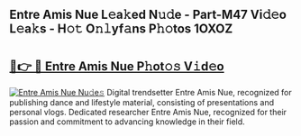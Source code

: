## Entre Amis Nue L𝚎a𝚔ed N𝚞𝚍e - Part-M47 Vi𝚍𝚎o L𝚎a𝚔s - H𝚘𝚝 O𝚗𝚕yf𝚊ns P𝚑𝚘tos 1OXOZ

# <h2><a href="http://kff5rld.oniu.top/?m=Entre+Amis+Nue">🔗👉 🔴 Entre Amis Nue P𝚑ot𝚘𝚜 V𝚒d𝚎o</a></h2>

[![Entre Amis Nue Nu𝚍e𝚜](https://i.imgur.com/0qMVB7G.gif)](http://kff5rld.oniu.top/?m=Entre+Amis+Nue)
Digital trendsetter Entre Amis Nue, recognized for publishing dance and lifestyle material, consisting of presentations and personal vlogs. Dedicated researcher Entre Amis Nue, recognized for their passion and commitment to advancing knowledge in their field.  
